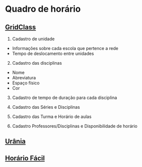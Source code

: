 # Quadro de horário

## [GridClass](https://www.youtube.com/channel/UCQOvufwo5VZ1fiV2g6F8Upg)

1. Cadastro de unidade
   
- Informações sobre cada escola que pertence a rede
- Tempo de deslocamento entre unidades
  
2. Cadastro das disciplinas

- Nome
- Abreviatura
- Espaço físico
- Cor

3. Cadastro de tempo de duração para cada disciplina
   
4. Cadastro das Séries e Disciplinas
5. Cadastro das Turma e Horário de aulas
6. Cadastro Professores/Disciplinas e Disponibilidade de horário



## [Urânia](https://horario.com.br/)

## [Horário Fácil](https://www.horariofacil.com/pt-BR)